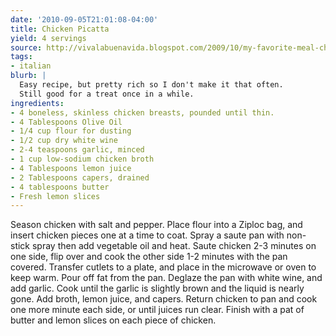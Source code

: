 ```yaml
---
date: '2010-09-05T21:01:08-04:00'
title: Chicken Picatta
yield: 4 servings
source: http://vivalabuenavida.blogspot.com/2009/10/my-favorite-meal-chicken-picatta.html
tags:
- italian
blurb: |
  Easy recipe, but pretty rich so I don't make it that often.
  Still good for a treat once in a while.
ingredients:
- 4 boneless, skinless chicken breasts, pounded until thin.
- 4 Tablespoons Olive Oil
- 1/4 cup flour for dusting
- 1/2 cup dry white wine
- 2-4 teaspoons garlic, minced
- 1 cup low-sodium chicken broth
- 4 Tablespoons lemon juice
- 2 Tablespoons capers, drained
- 4 tablespoons butter
- Fresh lemon slices
---
```


Season chicken with salt and pepper. Place flour into a Ziploc bag, and
insert chicken pieces one at a time to coat. Spray a saute pan with
non-stick spray then add vegetable oil and heat. Saute chicken 2-3 minutes
on one side, flip over and cook the other side 1-2 minutes with the pan
covered. Transfer cutlets to a plate, and place in the microwave or oven to
keep warm. Pour off fat from the pan. Deglaze the pan with white wine, and
add garlic. Cook until the garlic is slightly brown and the liquid is nearly
gone. Add broth, lemon juice, and capers. Return chicken to pan and cook one
more minute each side, or until juices run clear. Finish with a pat of
butter and lemon slices on each piece of chicken.

